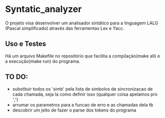 # Syntatic_analyzer
O projeto visa desenvolver um analisador sintático para a linguagem LALG (Pascal simplificado) através das ferramentas
Lex e Yacc.

## Uso e Testes
Há um arquivo Makefile no repositório que facilita a compilação(make all) e a execução(make run) do programa.

## TO DO:
* substituir todos os 'simb' pela lista de simbolos de sincronizacao de cada chamada, seja la como definir isso (qualquer coisa apelamos pro ';')
* arrumar os parametros para a funcao de erro e as chamadas dela tb
* descobrir um jeito de fazer o parse dos tokens do programa
